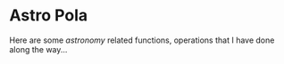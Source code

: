 # Astro Pola
Here are some *astronomy* related functions, operations that I have done along the way...

